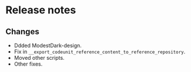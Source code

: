 # Release notes

## Changes

- Ddded ModestDark-design.
- Fix in `__export_codeunit_reference_content_to_reference_repository`.
- Moved other scripts.
- Other fixes.
